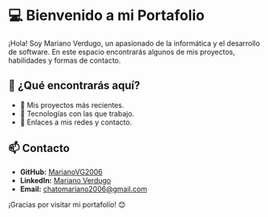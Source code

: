 # 💻 Bienvenido a mi Portafolio

¡Hola! Soy Mariano Verdugo, un apasionado de la informática y el desarrollo de software. En este espacio encontrarás algunos de mis proyectos, habilidades y formas de contacto. 


## 📂 ¿Qué encontrarás aquí?
- 🔹 Mis proyectos más recientes.
- 🔹 Tecnologías con las que trabajo.
- 🔹 Enlaces a mis redes y contacto.


## 📫 Contacto
- **GitHub:** [MarianoVG2006](https://github.com/MarianoVG2006)
- **LinkedIn:** [Mariano Verdugo](https://www.linkedin.com/in/mariano-verdugo-gonzalez-9ba910293/)
- **Email:** chatomariano2006@gmail.com

¡Gracias por visitar mi portafolio! 😊

